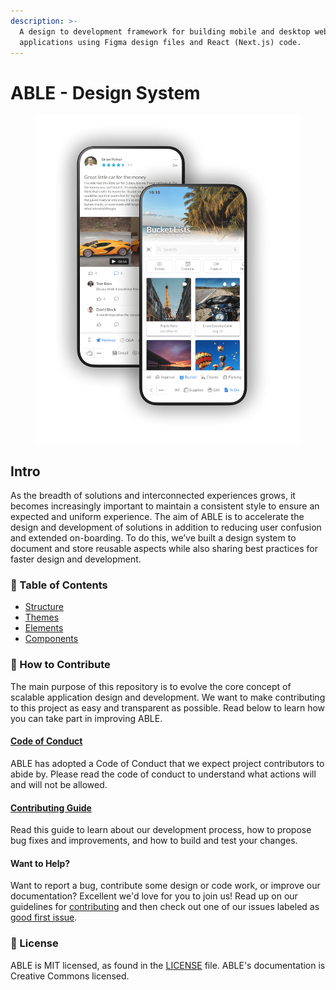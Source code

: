 ```yaml
---
description: >-
  A design to development framework for building mobile and desktop web
  applications using Figma design files and React (Next.js) code.
---
```


# ABLE - Design System

<figure><img src=".gitbook/assets/AppPhone-cmp.png" alt=""><figcaption></figcaption></figure>

## Intro

As the breadth of solutions and interconnected experiences grows, it becomes increasingly important to maintain a consistent style to ensure an expected and uniform experience. The aim of ABLE is to accelerate the design and development of solutions in addition to reducing user confusion and extended on-boarding. To do this, we’ve built a design system to document and store reusable aspects while also sharing best practices for faster design and development.

### :book: Table of Contents

* [Structure](intro.md)
* [Themes](overview/)
* [Elements](core/overview/)
* [Components](core/components/)



### :handshake: How to Contribute

The main purpose of this repository is to evolve the core concept of scalable application design and development. We want to make contributing to this project as easy and transparent as possible. Read below to learn how you can take part in improving ABLE.

#### [Code of Conduct](contributing/code\_of\_conduct.md)

ABLE has adopted a Code of Conduct that we expect project contributors to abide by. Please read the code of conduct to understand what actions will and will not be allowed.

#### [Contributing Guide](contributing/)

Read this guide to learn about our development process, how to propose bug fixes and improvements, and how to build and test your changes.

#### Want to Help?

Want to report a bug, contribute some design or code work, or improve our documentation? Excellent we'd love for you to join us! Read up on our guidelines for [contributing](contributing/) and then check out one of our issues labeled as [good first issue](https://github.com/able-app/docs/issues?q=is%3Aissue+is%3Aopen+label%3A%22good+first+issue%22).

### :scroll: License

ABLE is MIT licensed, as found in the [LICENSE](LICENSE) file. ABLE's documentation is Creative Commons licensed.
